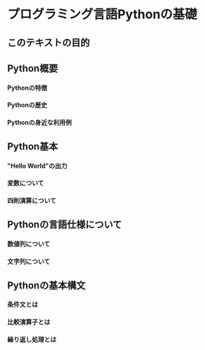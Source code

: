 # プログラミング言語Pythonの基礎
## このテキストの目的
## Python概要
#### Pythonの特徴
#### Pythonの歴史
#### Pythonの身近な利用例
## Python基本
#### "Hello World"の出力
#### 変数について
#### 四則演算について
## Pythonの言語仕様について
#### 数値列について
#### 文字列について
## Pythonの基本構文
#### 条件文とは
#### 比較演算子とは
#### 繰り返し処理とは

